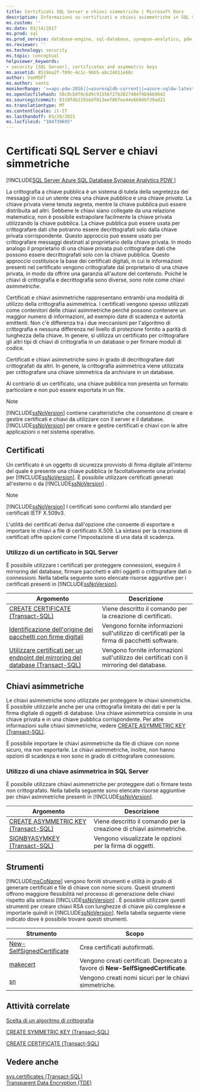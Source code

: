```yaml
---
title: Certificati SQL Server e chiavi simmetriche | Microsoft Docs
description: Informazioni su certificati e chiavi asimmetriche in SQL Server, inclusi i certificati generati esternamente o generati da SQL Server, gli strumenti e le attività correlate.
ms.custom: ''
ms.date: 03/14/2017
ms.prod: sql
ms.prod_service: database-engine, sql-database, synapse-analytics, pdw
ms.reviewer: ''
ms.technology: security
ms.topic: conceptual
helpviewer_keywords:
- security [SQL Server], certificates and asymmetric keys
ms.assetid: 8519aa2f-f09c-4c1c-96b5-abc24811e60c
author: VanMSFT
ms.author: vanto
monikerRange: '>=aps-pdw-2016||=azuresqldb-current||=azure-sqldw-latest||>=sql-server-2016||>=sql-server-linux-2017||=azuresqldb-mi-current'
ms.openlocfilehash: 58c0cb870c6d9c91556f27b3827404f9b9469042
ms.sourcegitcommit: 0310fdb22916df013eef86fee44e660dbf39ad21
ms.translationtype: MT
ms.contentlocale: it-IT
ms.lasthandoff: 03/20/2021
ms.locfileid: "104739695"
---
```

# <a name="sql-server-certificates-and-asymmetric-keys"></a>Certificati SQL Server e chiavi simmetriche
[!INCLUDE[SQL Server Azure SQL Database Synapse Analytics PDW ](../../includes/applies-to-version/sql-asdb-asdbmi-asa-pdw.md)]

 La crittografia a chiave pubblica è un sistema di tutela della segretezza dei messaggi in cui un utente crea una chiave *pubblica* e una chiave *privata*. La chiave privata viene tenuta segreta, mentre la chiave pubblica può essere distribuita ad altri. Sebbene le chiavi siano collegate da una relazione matematica, non è possibile estrapolare facilmente la chiave privata utilizzando la chiave pubblica. La chiave pubblica può essere usata per crittografare dati che potranno essere decrittografati solo dalla chiave privata corrispondente. Questo approccio può essere usato per crittografare messaggi destinati al proprietario della chiave privata. In modo analogo il proprietario di una chiave privata può crittografare dati che possono essere decrittografati solo con la chiave pubblica. Questo approccio costituisce la base dei certificati digitali, in cui le informazioni presenti nel certificato vengono crittografate dal proprietario di una chiave privata, in modo da offrire una garanzia all'autore del contenuto. Poiché le chiavi di crittografia e decrittografia sono diverse, sono note come chiavi *asimmetriche*.
  
 Certificati e chiavi asimmetriche rappresentano entrambi una modalità di utilizzo della crittografia asimmetrica. I certificati vengono spesso utilizzati come contenitori delle chiavi asimmetriche perché possono contenere un maggior numero di informazioni, ad esempio date di scadenza e autorità emittenti. Non c'è differenza tra i due meccanismi per l'algoritmo di crittografia e nessuna differenza nel livello di protezione fornito a parità di lunghezza della chiave. In genere, si utilizza un certificato per crittografare gli altri tipi di chiavi di crittografia in un database o per firmare moduli di codice.  
  
 Certificati e chiavi asimmetriche sono in grado di decrittografare dati crittografati da altri. In genere, la crittografia asimmetrica viene utilizzata per crittografare una chiave simmetrica da archiviare in un database.  
  
 Al contrario di un certificato, una chiave pubblica non presenta un formato particolare e non può essere esportata in un file.  
  
> [!NOTE]  
>  [!INCLUDE[ssNoVersion](../../includes/ssnoversion-md.md)] contiene caratteristiche che consentono di creare e gestire certificati e chiavi da utilizzare con il server e il database. [!INCLUDE[ssNoVersion](../../includes/ssnoversion-md.md)] per creare e gestire certificati e chiavi con le altre applicazioni o nel sistema operativo.  
  
## <a name="certificates"></a>Certificati  
 Un certificato è un oggetto di sicurezza provvisto di firma digitale all'interno del quale è presente una chiave pubblica (e facoltativamente una privata) per [!INCLUDE[ssNoVersion](../../includes/ssnoversion-md.md)]. È possibile utilizzare certificati generati all'esterno o da [!INCLUDE[ssNoVersion](../../includes/ssnoversion-md.md)] .  
  
> [!NOTE]  
>  [!INCLUDE[ssNoVersion](../../includes/ssnoversion-md.md)] I certificati sono conformi allo standard per certificati IETF X.509v3.  
  
 L'utilità dei certificati deriva dall'opzione che consente di esportare e importare le chiavi a file di certificato X.509. La sintassi per la creazione di certificati offre opzioni come l'impostazione di una data di scadenza.  
  
### <a name="using-a-certificate-in-sql-server"></a>Utilizzo di un certificato in SQL Server  
 È possibile utilizzare i certificati per proteggere connessioni, eseguire il mirroring del database, firmare pacchetti e altri oggetti o crittografare dati o connessioni. Nella tabella seguente sono elencate risorse aggiuntive per i certificati presenti in [!INCLUDE[ssNoVersion](../../includes/ssnoversion-md.md)].  
  
|Argomento|Descrizione|  
|-----------|-----------------|  
|[CREATE CERTIFICATE &#40;Transact-SQL&#41;](../../t-sql/statements/create-certificate-transact-sql.md)|Viene descritto il comando per la creazione di certificati.|  
|[Identificazione dell'origine dei pacchetti con firme digitali](../../integration-services/security/identify-the-source-of-packages-with-digital-signatures.md)|Vengono fornite informazioni sull'utilizzo di certificati per la firma di pacchetti software.|  
|[Utilizzare certificati per un endpoint del mirroring del database &#40;Transact-SQL&#41;](../../database-engine/database-mirroring/use-certificates-for-a-database-mirroring-endpoint-transact-sql.md)|Vengono fornite informazioni sull'utilizzo dei certificati con il mirroring del database.|  
  
## <a name="asymmetric-keys"></a>Chiavi asimmetriche  
 Le chiavi asimmetriche sono utilizzate per proteggere le chiavi simmetriche. È possibile utilizzarle anche per una crittografia limitata dei dati e per la firma digitale di oggetti di database. Una chiave asimmetrica consiste in una chiave privata e in una chiave pubblica corrispondente. Per altre informazioni sulle chiavi simmetriche, vedere [CREATE ASYMMETRIC KEY &#40;Transact-SQL&#41;](../../t-sql/statements/create-asymmetric-key-transact-sql.md).  
  
 È possibile importare le chiavi asimmetriche da file di chiave con nome sicuro, ma non esportarle. Le chiavi asimmetriche, inoltre, non hanno opzioni di scadenza e non sono in grado di crittografare connessioni.  
  
### <a name="using-an-asymmetric-key-in-sql-server"></a>Utilizzo di una chiave asimmetrica in SQL Server  
 È possibile utilizzare chiavi asimmetriche per proteggere dati o firmare testo non crittografato. Nella tabella seguente sono elencate risorse aggiuntive per chiavi asimmetriche presenti in [!INCLUDE[ssNoVersion](../../includes/ssnoversion-md.md)].  
  
|Argomento|Descrizione|  
|-----------|-----------------|  
|[CREATE ASYMMETRIC KEY &#40;Transact-SQL&#41;](../../t-sql/statements/create-asymmetric-key-transact-sql.md)|Viene descritto il comando per la creazione di chiavi asimmetriche.|  
|[SIGNBYASYMKEY &#40;Transact-SQL&#41;](../../t-sql/functions/signbyasymkey-transact-sql.md)|Vengono visualizzate le opzioni per la firma di oggetti.|  
  
## <a name="tools"></a>Strumenti  
 [!INCLUDE[msCoName](../../includes/msconame-md.md)] vengono forniti strumenti e utilità in grado di generare certificati e file di chiave con nome sicuro. Questi strumenti offrono maggiore flessibilità nel processo di generazione delle chiavi rispetto alla sintassi [!INCLUDE[ssNoVersion](../../includes/ssnoversion-md.md)] . È possibile utilizzare questi strumenti per creare chiavi RSA con lunghezze di chiave più complesse e importarle quindi in [!INCLUDE[ssNoVersion](../../includes/ssnoversion-md.md)]. Nella tabella seguente viene indicato dove è possibile trovare questi strumenti.  
  
| Strumento | Scopo |
| ---- | ------- |
|[New-SelfSignedCertificate](/powershell/module/pkiclient/new-selfsignedcertificate)|Crea certificati autofirmati.|  
|[makecert](/windows/desktop/SecCrypto/makecert)|Vengono creati certificati. Deprecato a favore di **New-SelfSignedCertificate**.|  
|[sn](/dotnet/framework/tools/sn-exe-strong-name-tool)|Vengono creati nomi sicuri per le chiavi simmetriche.|  
  
## <a name="related-tasks"></a>Attività correlate  
 [Scelta di un algoritmo di crittografia](../../relational-databases/security/encryption/choose-an-encryption-algorithm.md)  
  
 [CREATE SYMMETRIC KEY &#40;Transact-SQL&#41;](../../t-sql/statements/create-symmetric-key-transact-sql.md)  
  
 [CREATE CERTIFICATE &#40;Transact-SQL&#41;](../../t-sql/statements/create-certificate-transact-sql.md)  
  
## <a name="see-also"></a>Vedere anche  
 [sys.certificates &#40;Transact-SQL&#41;](../../relational-databases/system-catalog-views/sys-certificates-transact-sql.md)   
 [Transparent Data Encryption &#40;TDE&#41;](../../relational-databases/security/encryption/transparent-data-encryption.md)  
  
  
